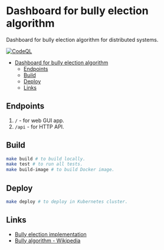 # Dashboard for bully election algorithm

Dashboard for bully election algorithm for distributed systems.

[![CodeQL](https://github.com/iskorotkov/bully-election-dashboard/actions/workflows/codeql-analysis.yml/badge.svg)](https://github.com/iskorotkov/bully-election-dashboard/actions/workflows/codeql-analysis.yml)

- [Dashboard for bully election algorithm](#dashboard-for-bully-election-algorithm)
  - [Endpoints](#endpoints)
  - [Build](#build)
  - [Deploy](#deploy)
  - [Links](#links)

## Endpoints

1. `/` - for web GUI app.
1. `/api` - for HTTP API.

## Build

```sh
make build # to build locally.
make test # to run all tests.
make build-image # to build Docker image.
```

## Deploy

```sh
make deploy # to deploy in Kubernetes cluster.
```

## Links

- [Bully election implementation](https://github.com/iskorotkov/bully-election)
- [Bully algorithm - Wikipedia](https://en.wikipedia.org/wiki/Bully_algorithm)
